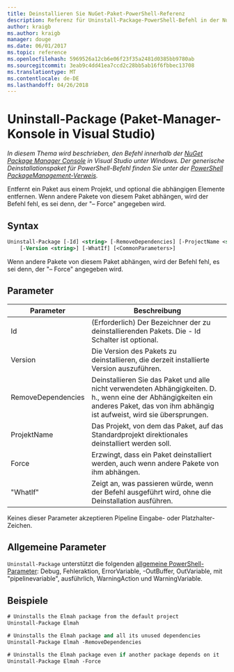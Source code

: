 ```yaml
---
title: Deinstallieren Sie NuGet-Paket-PowerShell-Referenz
description: Referenz für Uninstall-Package-PowerShell-Befehl in der NuGet-Paket-Manager-Konsole in Visual Studio.
author: kraigb
ms.author: kraigb
manager: douge
ms.date: 06/01/2017
ms.topic: reference
ms.openlocfilehash: 5969526a12cb6e06f23f35a2481d0385bb9780ab
ms.sourcegitcommit: 3eab9c4dd41ea7ccd2c28bb5ab16f6fbbec13708
ms.translationtype: MT
ms.contentlocale: de-DE
ms.lasthandoff: 04/26/2018
---
```

# <a name="uninstall-package-package-manager-console-in-visual-studio"></a>Uninstall-Package (Paket-Manager-Konsole in Visual Studio)

*In diesem Thema wird beschrieben, den Befehl innerhalb der [NuGet Package Manager Console](package-manager-console.md) in Visual Studio unter Windows. Der generische Deinstallationspaket für PowerShell-Befehl finden Sie unter der [PowerShell PackageManagement-Verweis](/powershell/module/packagemanagement/?view=powershell-6).*

Entfernt ein Paket aus einem Projekt, und optional die abhängigen Elemente entfernen. Wenn andere Pakete von diesem Paket abhängen, wird der Befehl fehl, es sei denn, der "– Force" angegeben wird.

## <a name="syntax"></a>Syntax

```ps
Uninstall-Package [-Id] <string> [-RemoveDependencies] [-ProjectName <string>] [-Force]
    [-Version <string>] [-WhatIf] [<CommonParameters>]
```

Wenn andere Pakete von diesem Paket abhängen, wird der Befehl fehl, es sei denn, der "– Force" angegeben wird.

## <a name="parameters"></a>Parameter

| Parameter | Beschreibung |
| --- | --- |
| Id | (Erforderlich) Der Bezeichner der zu deinstallierenden Pakets. Die - Id Schalter ist optional. |
| Version | Die Version des Pakets zu deinstallieren, die derzeit installierte Version auszuführen. |
| RemoveDependencies | Deinstallieren Sie das Paket und alle nicht verwendeten Abhängigkeiten. D. h., wenn eine der Abhängigkeiten ein anderes Paket, das von ihm abhängig ist aufweist, wird sie übersprungen. |
| ProjektName | Das Projekt, von dem das Paket, auf das Standardprojekt direktionales deinstalliert werden soll. |
| Force | Erzwingt, dass ein Paket deinstalliert werden, auch wenn andere Pakete von ihm abhängen. |
| "WhatIf" | Zeigt an, was passieren würde, wenn der Befehl ausgeführt wird, ohne die Deinstallation ausführen. |

Keines dieser Parameter akzeptieren Pipeline Eingabe- oder Platzhalter-Zeichen.

## <a name="common-parameters"></a>Allgemeine Parameter

`Uninstall-Package` unterstützt die folgenden [allgemeine PowerShell-Parameter](http://go.microsoft.com/fwlink/?LinkID=113216): Debug, Fehleraktion, ErrorVariable, -OutBuffer, OutVariable, mit "pipelinevariable", ausführlich, WarningAction und WarningVariable.

## <a name="examples"></a>Beispiele

```ps
# Uninstalls the Elmah package from the default project
Uninstall-Package Elmah

# Uninstalls the Elmah package and all its unused dependencies
Uninstall-Package Elmah -RemoveDependencies 

# Uninstalls the Elmah package even if another package depends on it
Uninstall-Package Elmah -Force
```
